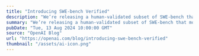 ```yaml
---
title: "Introducing SWE-bench Verified"
description: "We’re releasing a human-validated subset of SWE-bench that more reliably evaluates AI models’ ability to solve real-world software issues."
summary: "We’re releasing a human-validated subset of SWE-bench that more reliably evaluates AI models’ ability to solve real-world software issues."
pubDate: "Tue, 13 Aug 2024 10:00:00 GMT"
source: "OpenAI Blog"
url: "https://openai.com/blog/introducing-swe-bench-verified"
thumbnail: "/assets/ai-icon.png"
---
```


